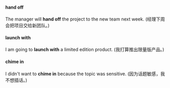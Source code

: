 #### hand off

The manager will **hand off** the project to the new team next week. (经理下周会把项目交给新团队。)



#### launch with

I am going to **launch with** a limited edition product. (我打算推出限量版产品。)


#### chime in

I didn't want to **chime in** because the topic was sensitive. (因为话题敏感，我不想插话。)